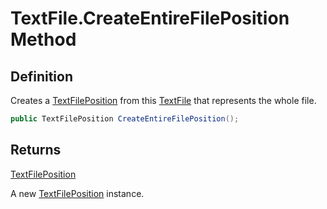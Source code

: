 # TextFile.CreateEntireFilePosition Method
## Definition

Creates a [TextFilePosition](MrKWatkins.Ast.Position.TextFilePosition.md) from this [TextFile](MrKWatkins.Ast.Position.TextFile.md) that represents the whole file.

```c#
public TextFilePosition CreateEntireFilePosition();
```

## Returns

[TextFilePosition](MrKWatkins.Ast.Position.TextFilePosition.md)

A new [TextFilePosition](MrKWatkins.Ast.Position.TextFilePosition.md) instance.
